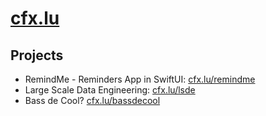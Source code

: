<!-- abc -->

<!-- ![logo](cfx_desktop_wp.png) -->

# [cfx.lu](https://cfx.lu)

## Projects

- RemindMe - Reminders App in SwiftUI: [cfx.lu/remindme](https://cfx.lu/remindme)
- Large Scale Data Engineering: [cfx.lu/lsde](https://cfx.lu/lsde)
- Bass de Cool? [cfx.lu/bassdecool](https://cfx.lu/bassdecool)

